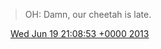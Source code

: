 > OH: Damn, our cheetah is late\.

<img src="../../media/tweet.ico" width="12" /> [Wed Jun 19 21:08:53 +0000 2013](https://twitter.com/DromerDenker/status/347461004638187521)